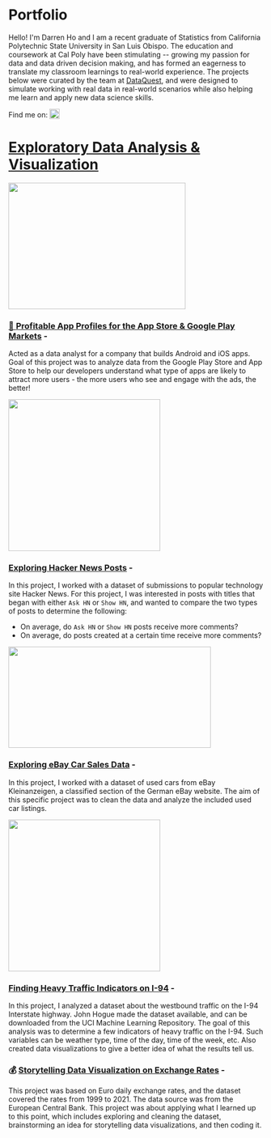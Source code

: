# Portfolio

Hello! I'm Darren Ho and I am a recent graduate of Statistics from California Polytechnic State University in San Luis Obispo.  The education and coursework at Cal Poly have been stimulating -- growing my passion for data and data driven decision making, and has formed an eagerness to translate my classroom learnings to real-world experience. The projects below were curated by the team at [DataQuest](https://www.dataquest.io/), and were designed to simulate working with real data in real-world scenarios while also helping me learn and apply new data science skills.   

Find me on: <td><a href="https://www.linkedin.com/in/darrenho1/" target="_blank" rel="noopener"><img src="https://icon.signature.email/social/linkedin-square-small-0077b5-FFFFFF.png" alt="LinkedIn icon" width="20" height="20" border="0" valign="bottom"/>

# Exploratory Data Analysis & Visualization

<img src="https://www.netsolutions.com/insights/wp-content/uploads/2020/12/most-popular-apps.jpg" width="350" height="250">

### 📱 [Profitable App Profiles for the App Store & Google Play Markets](https://nbviewer.org/github/dho23/Guided-Projects/blob/main/Profitable%20App%20Profiles%20for%20the%20App%20Store%20%26%20Google%20Play%20Markets/Profitable%20App%20Profiles%20for%20the%20App%20Store%20%26%20Google%20Play%20Markets%20%28Guided%20Project%29.ipynb) - 
Acted as a data analyst for a company that builds Android and iOS apps. Goal of this project was to analyze data from the Google Play Store and App Store to help our developers understand what type of apps are likely to attract more users - the more users who see and engage with the ads, the better!
  

<img src="https://pbs.twimg.com/profile_images/469397708986269696/iUrYEOpJ_400x400.png" width="300" height="300">
  
### [Exploring Hacker News Posts](https://nbviewer.org/github/dho23/Guided-Projects/blob/main/Exploring%20Hacker%20News%20Posts/Exploring%20Hacker%20News%20Posts.ipynb) - 
In this project, I worked with a dataset of submissions to popular technology site Hacker News. For this project, I was interested in posts with titles that began with either `Ask HN` or `Show HN`, and wanted to compare the two types of posts to determine the following: 
  - On average, do `Ask HN` or `Show HN` posts receive more comments?
  - On average, do posts created at a certain time receive more comments?


 
<img src="https://i.dailymail.co.uk/i/pix/2012/08/10/article-0-147A73DD000005DC-656_1024x615_large.jpg" width="400" height="200">

### [Exploring eBay Car Sales Data](https://nbviewer.org/github/dho23/Guided-Projects/blob/main/Exploring%20eBay%20Car%20Sales%20Data/Exploring%20eBay%20Car%20Sales%20Data.ipynb) - 
In this project, I worked with a dataset of used cars from eBay Kleinanzeigen, a classified section of the German eBay website. The aim of this specific project was to clean the data and analyze the included used car listings.  

  
<img src="https://static.wikia.nocookie.net/intertropolisandrouteville/images/e/ea/I-94.png/revision/latest?cb=20180924055912" width="300" height="300">

### [Finding Heavy Traffic Indicators on I-94](https://nbviewer.org/github/dho23/Guided-Projects/blob/main/Finding%20Heavy%20Traffic%20Indicators%20on%20I-94/Finding%20Heavy%20Traffic%20Indicators%20on%20I-94.ipynb) -
In this project, I analyzed a dataset about the westbound traffic on the I-94 Interstate highway. John Hogue made the dataset available, and can be downloaded from the UCI Machine Learning Repository. The goal of this analysis was to determine a few indicators of heavy traffic on the I-94. Such variables can be weather type, time of the day, time of the week, etc. Also created data visualizations to give a better idea of what the results tell us. 
  
  

### 💰 [Storytelling Data Visualization on Exchange Rates](https://nbviewer.org/github/dho23/Guided-Projects/blob/main/Storytelling%20Data%20Visualization%20on%20Exchange%20Rates/Storytelling%20Data%20Visualization%20on%20Exchange%20Rates.ipynb) -
This project was based on Euro daily exchange rates, and the dataset covered the rates from 1999 to 2021. The data source was from the European Central Bank. This project was about applying what I learned up to this point, which includes exploring and cleaning the dataset, brainstorming an idea for storytelling data visualizations, and then coding it.  
  
 
  
  
